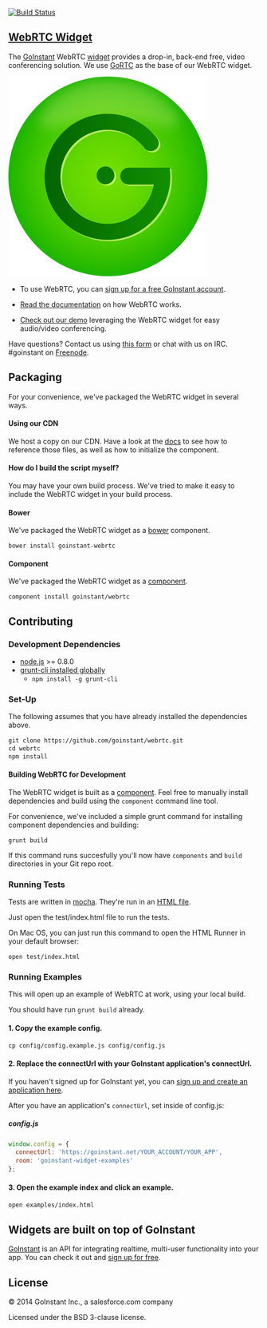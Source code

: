 [![Build Status](https://travis-ci.org/goinstant/webrtc.png?branch=master)](https://travis-ci.org/goinstant/webrtc)

## [WebRTC Widget](https://developers.goinstant.com/v1/widgets/webrtc.html)

The [GoInstant](https://goinstant.com) WebRTC [widget](https://developers.goinstant.com/v1/widgets/index.html)
provides a drop-in, back-end free, video conferencing solution. We use [GoRTC](https://github.com/goinstant/gortc)
as the base of our WebRTC widget.

![WebRTC](webrtc.png)

- To use WebRTC, you can [sign up for a free GoInstant account](https://goinstant.com/signup).

- [Read the documentation](https://developers.goinstant.com/v1/widgets/audio_and_video/index.html)
on how WebRTC works.

- [Check out our demo](http://webrtc.goinstant.org) leveraging the WebRTC widget
for easy audio/video conferencing.

Have questions? Contact us using [this form](https://goinstant.com/contact) or
chat with us on IRC. #goinstant on [Freenode](http://freenode.net/).

## Packaging
For your convenience, we've packaged the WebRTC widget in several
ways.

#### Using our CDN

We host a copy on our CDN. Have a look at the [docs](https://developers.goinstant.com/v1/widgets/webrtc.html)
to see how to reference those files, as well as how to initialize the component.

#### How do I build the script myself?

You may have your own build process. We've tried to make it easy to include
the WebRTC widget in your build process.

#### Bower

We've packaged the WebRTC widget as a [bower](http://bower.io/)
component.

```
bower install goinstant-webrtc
```

#### Component

We've packaged the WebRTC widget as a [component](http://component.io/).

```
component install goinstant/webrtc
```

## Contributing

### Development Dependencies

- [node.js](http://nodejs.org/) >= 0.8.0
- [grunt-cli installed globally](http://gruntjs.com/getting-started)
  - `npm install -g grunt-cli`

### Set-Up

The following assumes that you have already installed the dependencies above.

```
git clone https://github.com/goinstant/webrtc.git
cd webrtc
npm install
```

#### Building WebRTC for Development

The WebRTC widget is built as a [component](https://github.com/component/component).
Feel free to manually install dependencies and build using the `component`
command line tool.

For convenience, we've included a simple grunt command for installing
component dependencies and building:

```
grunt build
```

If this command runs succesfully you'll now have `components` and `build`
directories in your Git repo root.

### Running Tests

Tests are written in [mocha](http://visionmedia.github.io/mocha/). They're run
in an [HTML file](http://visionmedia.github.io/mocha/#html-reporter).

Just open the test/index.html file to run the tests.

On Mac OS, you can just run this command to open the HTML Runner in your
default browser:

```
open test/index.html
```

### Running Examples

This will open up an example of WebRTC at work, using your local
build.

You should have run `grunt build` already.

#### 1. Copy the example config.

```
cp config/config.example.js config/config.js
```

#### 2. Replace the connectUrl with your GoInstant application's connectUrl.

If you haven't signed up for GoInstant yet, you can [sign up and create an
application here](https://goinstant.com/signup).

After you have an application's `connectUrl`, set inside of config.js:

##### config.js

```js
window.config = {
  connectUrl: 'https://goinstant.net/YOUR_ACCOUNT/YOUR_APP',
  room: 'goinstant-widget-examples'
};
```

#### 3. Open the example index and click an example.

```
open examples/index.html
```

## Widgets are built on top of GoInstant

[GoInstant](https://goinstant.com) is an API for integrating realtime,
multi-user functionality into your app. You can check it out and [sign up for free](https://goinstant.com/signup).

## License

&copy; 2014 GoInstant Inc., a salesforce.com company

Licensed under the BSD 3-clause license.
